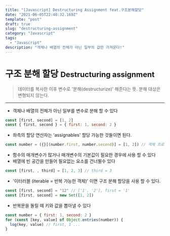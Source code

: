 ```yaml
---
title: "[Javascript] Destructuring Assignment feat.구조분해할당"
date: "2021-06-05T22:40:32.169Z"
template: "post"
draft: true
slug: "destructuring-assignment"
category: "Javascript"
tags:
  - "Javascript"
description: "객체나 배열의 전체가 아닌 일부의 값만 가져온다!"
---
```


# 구조 분해 할당 <small>Destructuring assignment</small>

> 데이터를 복사한 이후 변수로 '분해(destructurize)' 해준다는 뜻. 분해 대상은 변형되지 않는다.

---

- 객체나 배열의 전체가 아닌 일부를 변수로 분해 할 수 있다

```javascript
const [first, second] = [1, 2]
const { first, second } = { first: 1, second: 2 }
```

- 좌측의 할당 연산자는 'assignables' 할당 가능한 것들이면 된다.

```javascript
const number = ({}[(number.first, number.second)] = [1, 2]) // 객체 프로퍼티도 가능
```

- 함수의 매개변수가 많거나 매개변수의 기본값이 필요한 경우에 사용 할 수 있다
- 배열에 빈 공간을 만들어 필요없는 요소를 건너뛸수 있다

```javascript
const [first, , third] = [1, 2, 3] // third = 3
```

- '이터러블 (iterable = 반복 가능한 객체)' 이면 구조 분해 할당을 사용 할 수 있다.

```javascript
const [first, second] = "12" // ['1', '2'], first = '1'
const [first, second] = new Set([1, 2])
```

- 반복문을 돌릴 떼 키와 값을 뽑아낼 수 있다

```javascript
const number = { first: 1, second: 2 }
for (const [key, value] of Object.entries(number)) {
  log(key, value) // first, 1 ...
}
```

